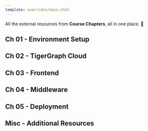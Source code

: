 ```yaml
---
template: overrides/main.html
---
```


All the external resources from **Course Chapters**, all in one place. 🧐

## Ch 01 - Environment Setup

## Ch 02 - TigerGraph Cloud

## Ch 03 - Frontend

## Ch 04 - Middleware

## Ch 05 - Deployment

## Misc - Additional Resources

&nbsp; &nbsp;
